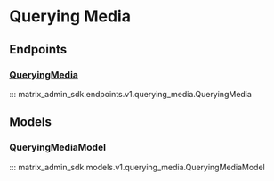 # Querying Media

## Endpoints
### [QueryingMedia](https://matrix-org.github.io/synapse/latest/admin_api/media_admin_api.html#querying-media)
::: matrix_admin_sdk.endpoints.v1.querying_media.QueryingMedia

## Models
### QueryingMediaModel
::: matrix_admin_sdk.models.v1.querying_media.QueryingMediaModel
